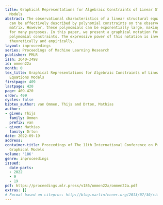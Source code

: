 ```yaml
---
title: Graphical Representations for Algebraic Constraints of Linear Structural Equations
  Models
abstract: The observational characteristics of a linear structural equation model
  can be effectively described by polynomial constraints on the observed covariance
  matrix. However, these polynomials can be exponentially large, making them impractical
  for many purposes. In this paper, we present a graphical notation for many of these
  polynomial constraints. The expressive power of this notation is investigated both
  theoretically and empirically.
layout: inproceedings
series: Proceedings of Machine Learning Research
publisher: PMLR
issn: 2640-3498
id: ommen22a
month: 0
tex_title: Graphical Representations for Algebraic Constraints of Linear Structural
  Equations Models
firstpage: 409
lastpage: 420
page: 409-420
order: 409
cycles: false
bibtex_author: van Ommen, Thijs and Drton, Mathias
author:
- given: Thijs
  family: Ommen
  prefix: van
- given: Mathias
  family: Drton
date: 2022-09-19
address:
container-title: Proceedings of The 11th International Conference on Probabilistic
  Graphical Models
volume: '186'
genre: inproceedings
issued:
  date-parts:
  - 2022
  - 9
  - 19
pdf: https://proceedings.mlr.press/v186/ommen22a/ommen22a.pdf
extras: []
# Format based on citeproc: http://blog.martinfenner.org/2013/07/30/citeproc-yaml-for-bibliographies/
---
```

